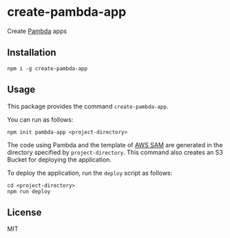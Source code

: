 # create-pambda-app

Create [Pambda](https://github.com/pambda/pambda) apps

## Installation

```
npm i -g create-pambda-app
```

## Usage

This package provides the command `create-pambda-app`.

You can run as follows:

```
npm init pambda-app <project-directory>
```

The code using Pambda and the template of [AWS SAM](https://github.com/awslabs/serverless-application-model) are generated in the directory specified by `project-directory`.
This command also creates an S3 Bucket for deploying the application.

To deploy the application, run the `deploy` script as follows:

```
cd <project-directory>
npm run deploy
```

## License

MIT
